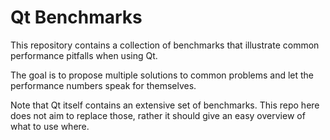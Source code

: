 # Qt Benchmarks

This repository contains a collection of benchmarks that illustrate
common performance pitfalls when using Qt.

The goal is to propose multiple solutions to common problems and let
the performance numbers speak for themselves.

Note that Qt itself contains an extensive set of benchmarks. This
repo here does not aim to replace those, rather it should give an
easy overview of what to use where.
